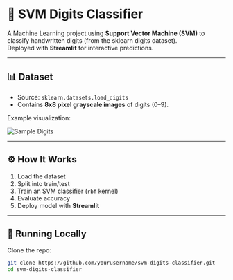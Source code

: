 # 🧠 SVM Digits Classifier

A Machine Learning project using **Support Vector Machine (SVM)** to classify handwritten digits (from the sklearn digits dataset).  
Deployed with **Streamlit** for interactive predictions.  

---

## 📊 Dataset
- Source: `sklearn.datasets.load_digits`
- Contains **8x8 pixel grayscale images** of digits (0–9).

Example visualization:

![Sample Digits](images/sample_digits.png)

---

## ⚙️ How It Works
1. Load the dataset  
2. Split into train/test  
3. Train an SVM classifier (`rbf` kernel)  
4. Evaluate accuracy  
5. Deploy model with **Streamlit**  

---

## 🚀 Running Locally

Clone the repo:
```bash
git clone https://github.com/yourusername/svm-digits-classifier.git
cd svm-digits-classifier
